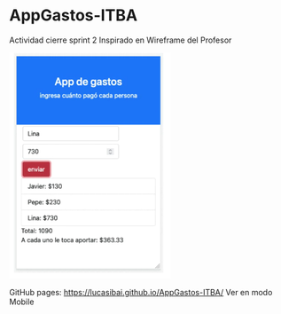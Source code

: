 # AppGastos-ITBA
Actividad cierre sprint 2
Inspirado en Wireframe del Profesor

![wireframe](https://github.com/LucasiBai/AppGastos-ITBA/blob/main/wireframe.png)

GitHub pages: https://lucasibai.github.io/AppGastos-ITBA/
Ver en modo Mobile
